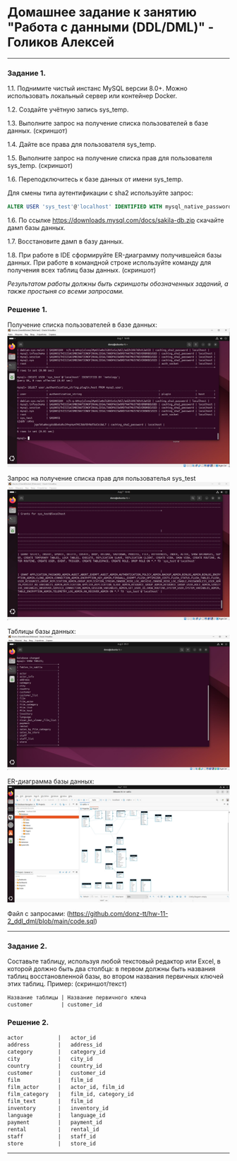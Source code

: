# Домашнее задание к занятию "Работа с данными (DDL/DML)" - Голиков Алексей

---

### Задание 1.
1.1. Поднимите чистый инстанс MySQL версии 8.0+. Можно использовать локальный сервер или контейнер Docker.

1.2. Создайте учётную запись sys_temp. 

1.3. Выполните запрос на получение списка пользователей в базе данных. (скриншот)

1.4. Дайте все права для пользователя sys_temp. 

1.5. Выполните запрос на получение списка прав для пользователя sys_temp. (скриншот)

1.6. Переподключитесь к базе данных от имени sys_temp.

Для смены типа аутентификации с sha2 используйте запрос: 
```sql
ALTER USER 'sys_test'@'localhost' IDENTIFIED WITH mysql_native_password BY 'password';
```
1.6. По ссылке https://downloads.mysql.com/docs/sakila-db.zip скачайте дамп базы данных.

1.7. Восстановите дамп в базу данных.

1.8. При работе в IDE сформируйте ER-диаграмму получившейся базы данных. При работе в командной строке используйте команду для получения всех таблиц базы данных. (скриншот)

*Результатом работы должны быть скриншоты обозначенных заданий, а также простыня со всеми запросами.*

### Решение 1.

Получение списка пользователей в базе данных:
![Скриншот 1](https://github.com/donz-tt/hw-11-2_ddl_dml/blob/main/img/hw-11.2-1.3.jpg)

Запрос на получение списка прав для пользователья sys_test
![Скриншот 2](https://github.com/donz-tt/hw-11-2_ddl_dml/blob/main/img/hw-11.2-1.5.jpg)

Таблицы базы данных:
![Скриншот 3](https://github.com/donz-tt/hw-11-2_ddl_dml/blob/main/img/hw-11.2-1.7.jpg)

ER-диаграмма базы данных:
![Скриншот 4](https://github.com/donz-tt/hw-11-2_ddl_dml/blob/main/img/hw-11.2-1.8.jpg)

Файл с запросами:
(https://github.com/donz-tt/hw-11-2_ddl_dml/blob/main/code.sql)

---

### Задание 2.

Составьте таблицу, используя любой текстовый редактор или Excel, в которой должно быть два столбца: в первом должны быть названия таблиц восстановленной базы, во втором названия первичных ключей этих таблиц. Пример: (скриншот/текст)
```
Название таблицы | Название первичного ключа
customer         | customer_id
```

### Решение 2.
```
actor           |   actor_id
address         |   address_id
category        |   category_id
city            |   city_id
country         |   country_id
customer        |   customer_id
film            |   film_id
film_actor      |   actor_id, film_id
film_category   |   film_id, category_id
film_text       |   film_id
inventory       |   inventory_id
language        |   language_id
payment         |   payment_id
rental          |   rental_id
staff           |   staff_id
store           |   store_id
```
---
